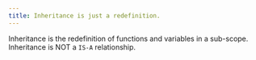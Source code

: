 ```yaml
---
title: Inheritance is just a redefinition.
---
```


Inheritance is the redefinition of functions and variables in a sub-scope. Inheritance is NOT a `IS-A` relationship.

